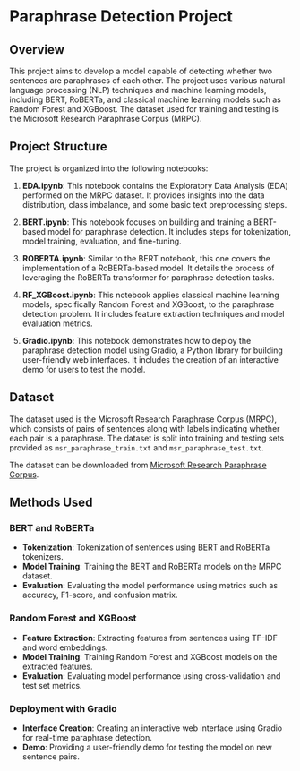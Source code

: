 # Paraphrase Detection Project

## Overview

This project aims to develop a model capable of detecting whether two sentences are paraphrases of each other. The project uses various natural language processing (NLP) techniques and machine learning models, including BERT, RoBERTa, and classical machine learning models such as Random Forest and XGBoost. The dataset used for training and testing is the Microsoft Research Paraphrase Corpus (MRPC).

## Project Structure

The project is organized into the following notebooks:

1. **EDA.ipynb**: This notebook contains the Exploratory Data Analysis (EDA) performed on the MRPC dataset. It provides insights into the data distribution, class imbalance, and some basic text preprocessing steps.
   
2. **BERT.ipynb**: This notebook focuses on building and training a BERT-based model for paraphrase detection. It includes steps for tokenization, model training, evaluation, and fine-tuning.

3. **ROBERTA.ipynb**: Similar to the BERT notebook, this one covers the implementation of a RoBERTa-based model. It details the process of leveraging the RoBERTa transformer for paraphrase detection tasks.

4. **RF_XGBoost.ipynb**: This notebook applies classical machine learning models, specifically Random Forest and XGBoost, to the paraphrase detection problem. It includes feature extraction techniques and model evaluation metrics.

5. **Gradio.ipynb**: This notebook demonstrates how to deploy the paraphrase detection model using Gradio, a Python library for building user-friendly web interfaces. It includes the creation of an interactive demo for users to test the model.

## Dataset

The dataset used is the Microsoft Research Paraphrase Corpus (MRPC), which consists of pairs of sentences along with labels indicating whether each pair is a paraphrase. The dataset is split into training and testing sets provided as `msr_paraphrase_train.txt` and `msr_paraphrase_test.txt`.

The dataset can be downloaded from [Microsoft Research Paraphrase Corpus](https://www.microsoft.com/en-us/download/details.aspx?id=52398).


## Methods Used

### BERT and RoBERTa
- **Tokenization**: Tokenization of sentences using BERT and RoBERTa tokenizers.
- **Model Training**: Training the BERT and RoBERTa models on the MRPC dataset.
- **Evaluation**: Evaluating the model performance using metrics such as accuracy, F1-score, and confusion matrix.

### Random Forest and XGBoost
- **Feature Extraction**: Extracting features from sentences using TF-IDF and word embeddings.
- **Model Training**: Training Random Forest and XGBoost models on the extracted features.
- **Evaluation**: Evaluating model performance using cross-validation and test set metrics.

### Deployment with Gradio
- **Interface Creation**: Creating an interactive web interface using Gradio for real-time paraphrase detection.
- **Demo**: Providing a user-friendly demo for testing the model on new sentence pairs.


